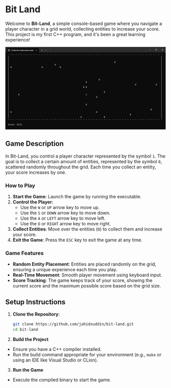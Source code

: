 # Bit Land

Welcome to **Bit-Land**, a simple console-based game where you navigate a player character in a grid world, collecting entities to increase your score. This project is my first C++ program, and it's been a great learning experience!

<img src="/static/game.png">

## Game Description

In Bit-Land, you control a player character represented by the symbol `1`. The goal is to collect a certain amount of entities, represented by the symbol `0`, scattered randomly throughout the grid. Each time you collect an entity, your score increases by one.

### How to Play

1. **Start the Game**: Launch the game by running the executable.
2. **Control the Player**:
    - Use the `W` or `UP` arrow key to move up.
    - Use the `S` or `DOWN` arrow key to move down.
    - Use the `A` or `LEFT` arrow key to move left.
    - Use the `D` or `RIGHT` arrow key to move right.
3. **Collect Entities**: Move over the entities (`0`) to collect them and increase your score.
4. **Exit the Game**: Press the `ESC` key to exit the game at any time.

### Game Features

- **Random Entity Placement**: Entities are placed randomly on the grid, ensuring a unique experience each time you play.
- **Real-Time Movement**: Smooth player movement using keyboard input.
- **Score Tracking**: The game keeps track of your score, showing the current score and the maximum possible score based on the grid size.

## Setup Instructions

1. **Clone the Repository**:
   ```bash
   git clone https://github.com/jahidxuddin/bit-land.git
   cd bit-land
2. **Build the Project**
- Ensure you have a C++ compiler installed.
- Run the build command appropriate for your environment (e.g., `make` or using an IDE like Visual Studio or CLion).
3. **Run the Game**
- Execute the compiled binary to start the game.
